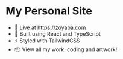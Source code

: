 # My Personal Site

- 🔗 Live at https://zoyaba.com
- 🚀 Built using React and TypeScript
- ⚡️ Styled with TailwindCSS
- 📦 View all my work: coding and artwork!
